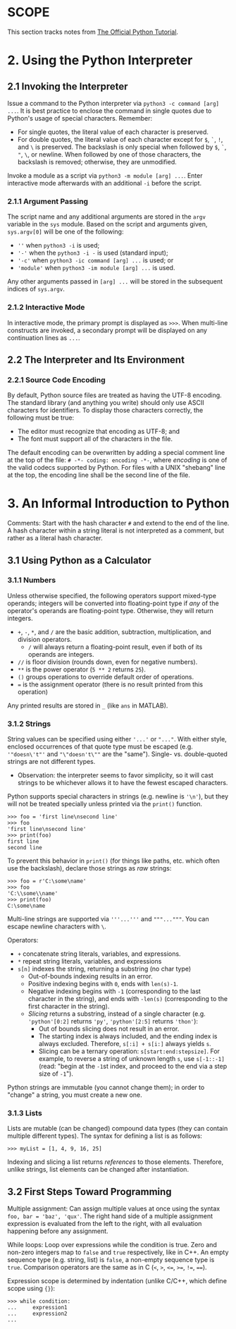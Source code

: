 # SCOPE

This section tracks notes from [The Official Python Tutorial](https://docs.python.org/3.8/tutorial/index.html).

# 2. Using the Python Interpreter

## 2.1 Invoking the Interpreter
Issue a command to the Python interpreter via `python3 -c command [arg] ...`. It is best practice to enclose the command in single quotes due to Python's usage of special characters. Remember:
* For single quotes, the literal value of each character is preserved.
* For double quotes, the literal value of each character except for `$`, `` ` ``, `!`, and `\` is preserved. The backslash is only special when followed by `$`, `` ` ``, `"`, `\`, or newline. When followed by one of those characters, the backslash is removed; otherwise, they are unmodified.

Invoke a module as a script via `python3 -m module [arg] ...`. Enter interactive mode afterwards with an additional `-i` before the script.

### 2.1.1 Argument Passing
The script name and any additional arguments are stored in the `argv` variable in the `sys` module. Based on the script and arguments given, `sys.argv[0]` will be one of the following:
* `''`  when `python3 -i` is used;
* `'-'` when the `python3 -i -` is used (standard input);
* `'-c'` when `python3 -ic command [arg] ...` is used; or
* `'module'` when `python3 -im module [arg] ...` is used.

Any other arguments passed in `[arg] ...` will be stored in the subsequent indices of `sys.argv`.

### 2.1.2 Interactive Mode
In interactive mode, the primary prompt is displayed as `>>>`. When multi-line constructs are invoked, a secondary prompt will be displayed on any continuation lines as `...`.

## 2.2 The Interpreter and Its Environment

### 2.2.1 Source Code Encoding
By default, Python source files are treated as having the UTF-8 encoding. The standard library (and anything you write) should only use ASCII characters for identifiers. To display those characters correctly, the following must be true:
* The editor must recognize that encoding as UTF-8; and
* The font must support all of the characters in the file.

The default encoding can be overwritten by adding a special comment line at the top of the file: `# -*- coding: encoding -*-`, where _encoding_ is one of the valid codecs supported by Python. For files with a UNIX "shebang" line at the top, the encoding line shall be the second line of the file.

# 3. An Informal Introduction to Python
Comments: Start with the hash character `#` and extend to the end of the line. A hash character within a string literal is not interpreted as a comment, but rather as a literal hash character.

## 3.1 Using Python as a Calculator

### 3.1.1 Numbers
Unless otherwise specified, the following operators support mixed-type operands; integers will be converted into floating-point type if _any_ of the operator's operands are floating-point type. Otherwise, they will return integers.
* `+`, `-`, `*`, and `/` are the basic addition, subtraction, multiplication, and division operators.
    * `/` will always return a floating-point result, even if both of its operands are integers.
* `//` is floor division (rounds down, even for negative numbers).
* `**` is the power operator (`5 ** 2` returns `25`).
* `()` groups operations to override default order of operations.
* `=` is the assignment operator (there is no result printed from this operation)

Any printed results are stored in `_` (like `ans` in MATLAB).

### 3.1.2 Strings
String values can be specified using either `'...'` or `"..."`. With either style, enclosed occurrences of that quote type must be escaped (e.g. `'"doesn\'t"'` and `"\"doesn't\""` are the "same"). Single- vs. double-quoted strings are not different types.
* Observation: the interpreter seems to favor simplicity, so it will cast strings to be whichever allows it to have the fewest escaped characters.

Python supports special characters in strings (e.g. newline is `'\n'`), but they will not be treated specially unless printed via the `print()` function.
```
>>> foo = 'first line\nsecond line'
>>> foo
'first line\nsecond line'
>>> print(foo)
first line
second line
```

To prevent this behavior in `print()` (for things like paths, etc. which often use the backslash), declare those strings as _raw_ strings:
```
>>> foo = r'C:\some\name'
>>> foo
'C:\\some\\name'
>>> print(foo)
C:\some\name
```

Multi-line strings are supported via `'''...'''` and `"""..."""`. You can escape newline characters with `\`.

Operators:
* `+` concatenate string literals, variables, and expressions.
* `*` repeat string literals, variables, and expressions
* `s[n]` indexes the string, returning a substring (no char type)
    * Out-of-bounds indexing results in an error.
    * Positive indexing begins with `0`, ends with `len(s)-1`.
    * Negative indexing begins with `-1` (corresponding to the last character in the string), and ends with `-len(s)` (corresponding to the first character in the string).
    * _Slicing_ returns a substring, instead of a single character (e.g. `'python'[0:2]` returns `'py'`, `'python'[2:5]` returns `'thon'`):
        * Out of bounds slicing does not result in an error.
        * The starting index is always included, and the ending index is always excluded. Therefore, `s[:i] + s[i:]` always yields `s`.
        * Slicing can be a ternary operation: `s[start:end:stepsize]`. For example, to reverse a string of unknown length `s`, use `s[-1::-1]` (read: "begin at the `-1`st index, and proceed to the end via a step size of `-1`").

Python strings are immutable (you cannot change them); in order to "change" a string, you must create a new one.

### 3.1.3 Lists
Lists are mutable (can be changed) compound data types (they can contain multiple different types). The syntax for defining a list is as follows:
```
>>> myList = [1, 4, 9, 16, 25]
```

Indexing and slicing a list returns _references_ to those elements. Therefore, unlike strings, list elements can be changed after instantiation.

## 3.2 First Steps Toward Programming
Multiple assignment: Can assign multiple values at once using the syntax `foo, bar = 'baz', 'qux'`. The right hand side of a multiple assignment expression is evaluated from the left to the right, with all evaluation happening before any assignment.

While loops: Loop over expressions while the condition is true. Zero and non-zero integers map to `false` and `true` respectively, like in C++. An empty sequence type (e.g. string, list) is `false`, a non-empty sequence type is `true`. Comparison operators are the same as in C (`<`, `>`, `<=`, `>=`, `!=`, `==`).

Expression scope is determined by indentation (unlike C/C++, which define scope using `{}`):
```
>>> while condition:
...     expression1
...     expression2
...
```
